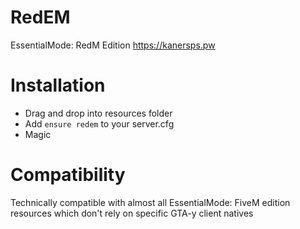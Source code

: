 # RedEM
EssentialMode: RedM Edition https://kanersps.pw

# Installation
- Drag and drop into resources folder
- Add `ensure redem` to your server.cfg
- Magic

# Compatibility
Technically compatible with almost all EssentialMode: FiveM edition resources which don't rely on specific GTA-y client natives